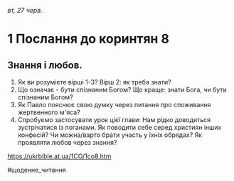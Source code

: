 
_вт, 27 черв._

# 1 Послання до коринтян 8

## Знання і любов.
1. Як ви розумієте вірші 1-3? Вірш 2: як треба знати?
2. Що означає - бути спізнаним Богом? Що краще: знати Бога, чи бути спізнаним Богом?
3. Як Павло пояснює свою думку через питання про споживання жертвенного м'яса?
4. Спробуємо застосувати урок цієї глави: Нам рідко доводиться зустрічатися із поганами. Як поводити себе серед християн інших конфесій? Чи можна/варто брати участь у їхніх обрядах? Як проявляти любов через знання?

https://ukrbible.at.ua/1CO/1co8.htm 

#щоденне_читання
